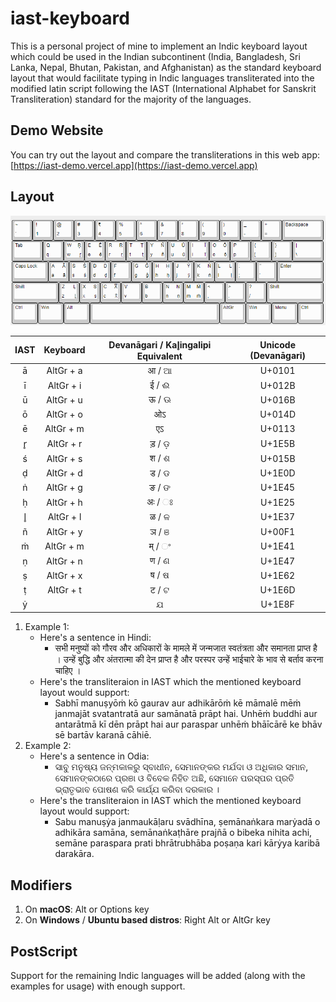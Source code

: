 # iast-keyboard

This is a personal project of mine to implement an Indic keyboard layout which could be used in the Indian subcontinent (India, Bangladesh, Sri Lanka, Nepal, Bhutan, Pakistan, and Afghanistan) as the standard keyboard layout that would facilitate typing in Indic languages transliterated into the modified latin script following the IAST (International Alphabet for Sanskrit Transliteration) standard for the majority of the languages.

## Demo Website

You can try out the layout and compare the transliterations in this web app: [https://iast-demo.vercel.app](https://iast-demo.vercel.app)

## Layout

![keyboard-layout](indicKeyboard.PNG)

| IAST  | Keyboard  | Devanāgari / Kal̥ingalipi Equivalent | Unicode (Devanāgari) |
|:---:|:---:|:---:|:---:|
|ā |AltGr + a|  आ / ଆ   | U+0101      |
|ī |AltGr + i|   ई / ଈ   |   U+012B    |
|ū |AltGr + u|   ऊ / ଊ   |   U+016B    |
|ō |AltGr + o|   ओऽ   |   U+014D    |
|ē |AltGr + m|   एऽ   |   U+0113    |
|r̥ |AltGr + r|   ड़ / ଡ଼   |   U+1E5B    |
|ś |AltGr + s|   श / ଶ   |   U+015B     |
|ḍ |AltGr + d|   ड / ଡ   |    U+1E0D   |
|ṅ |AltGr + g|    ङ / ଙ  |   U+1E45    |
|ḥ |AltGr + h|   अः / ଃ   |   U+1E25    |
|l̥ |AltGr + l|   ळ / ଳ  |   U+1E37    | 
|ñ |AltGr + y|   ञ / ଞ  |   U+00F1    |
|ṁ |AltGr + m|   म् / ଂ   |    U+1E41   |
|ṇ |AltGr + n|   ण / ଣ   |  U+1E47     |
|ṣ |AltGr + x|   ष / ଷ  |   U+1E62    |
|ṭ |AltGr + t|   ट / ଟ   |   U+1E6D    |
|ẏ |    | ଯ |   U+1E8F|

1. Example 1:
   + Here's a sentence in Hindi:
      + सभी मनुष्यों को गौरव और अधिकारों के मामले में जन्मजात स्वतंत्रता और समानता प्राप्त है । उन्हें बुद्धि और अंतरात्मा की देन प्राप्त है और परस्पर उन्हें भाईचारे के भाव से बर्ताव करना चाहिए । 
   + Here's the transliteraion in IAST which the mentioned keyboard layout would support:
     + Sabhī manuṣyōṁ kō gaurav aur adhikārōṁ kē māmalē mēṁ janmajāt svatantratā aur samānatā prāpt hai. Unhēṁ buddhi aur antarātmā kī dēn prāpt hai aur paraspar unhēṁ bhāīcārē ke bhāv sē bartāv karanā cāhiē.
2. Example 2:
   + Here's a sentence in Odia:
     + ସାବୁ ମନୁଷ୍ୟ ଜନ୍ମକାଳରୁ ସ୍ବାଧୀନ, ସେମାନଙ୍କର ମର୍ଯଦା ଓ ଅଧିକାର ସମାନ, ସେମାନଙ୍କଠାରେ ପ୍ରଞା ଓ ବିବେକ ନିହିତ ଅଛି, ସେମାନେ ପରସ୍ପର ପ୍ରତି ଭ୍ରାତୃଭାବ ପୋଷଣ କରି କାର୍ଯ୍ଯ କରିବା ଦରକାର ।
   + Here's the transliteraion in IAST which the mentioned keyboard layout would support:
     + Sabu manuṣẏa janmaukāḷaru svādhīna, ṣemānaṅkara marẏadā o adhikāra samāna, semānaṅkaṭhāre prajñā o bibeka nihita achi, semāne paraspara prati bhrātrubhāba poṣaṇa kari kārẏya karibā darakāra.

## Modifiers

1. On **macOS**: Alt or Options key
2. On **Windows** / **Ubuntu based distros**: Right Alt or AltGr key

## PostScript

Support for the remaining Indic languages will be added (along with the examples for usage) with enough support.